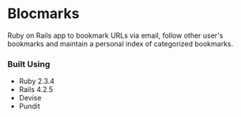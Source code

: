 # Blocmarks

Ruby on Rails app to bookmark URLs via email, follow other user's bookmarks and maintain a personal index of categorized bookmarks.

### Built Using

- Ruby 2.3.4
- Rails 4.2.5
- Devise
- Pundit
